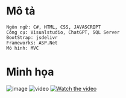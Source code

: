 # Mô tả 
    Ngôn ngữ: C#, HTML, CSS, JAVASCRIPT
    Công cụ: Visualstudio, ChatGPT, SQL Server
    BootStrap: jsdelivr
    Frameworks: ASP.Net
    Mô hình: MVC
# Minh họa
![image](https://github.com/user-attachments/assets/0f5f4a00-1b78-48f7-9bdc-958030498313)
![video](https://drive.google.com/file/d/1EnQdFLDQt8NK1zrbYxsTgBa9uFYSZ0oF/view?usp=drive_link)
[![Watch the video](https://i.imgur.com/vKb2F1B.png)]([https://youtu.be/vt5fpE0bzSY](https://drive.google.com/file/d/1EnQdFLDQt8NK1zrbYxsTgBa9uFYSZ0oF/view?usp=drive_link))
